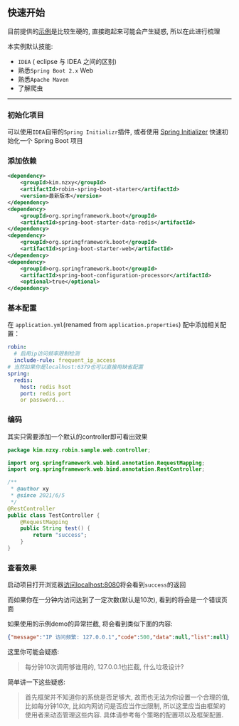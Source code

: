 ## 快速开始

目前提供的[示例](https://github.com/ly-chn/robin/tree/master/robin-spring-boot-samples)是比较生硬的, 直接跑起来可能会产生疑惑, 所以在此进行梳理

本实例默认技能: 

- `IDEA` ( eclipse 与 IDEA 之间的区别)
- 熟悉`Spring Boot 2.x` Web
- 熟悉`Apache Maven`
- 了解爬虫

---

### 初始化项目

可以使用`IDEA`自带的`Spring Initializr`插件, 或者使用 [Spring Initializer](https://start.spring.io/) 快速初始化一个 Spring Boot 项目

### 添加依赖

```xml
<dependency>
    <groupId>kim.nzxy</groupId>
    <artifactId>robin-spring-boot-starter</artifactId>
    <version>最新版本</version>
</dependency>
<dependency>
    <groupId>org.springframework.boot</groupId>
    <artifactId>spring-boot-starter-data-redis</artifactId>
</dependency>
<dependency>
    <groupId>org.springframework.boot</groupId>
    <artifactId>spring-boot-starter-web</artifactId>
</dependency>
<dependency>
    <groupId>org.springframework.boot</groupId>
    <artifactId>spring-boot-configuration-processor</artifactId>
    <optional>true</optional>
</dependency>
```

### 基本配置

在 `application.yml`(renamed from `application.properties`) 配中添加相关配置：

```yml
robin:
  # 启用ip访问频率限制检测
  include-rule: frequent_ip_access
# 当然如果你是localhost:6379也可以直接用缺省配置
spring:
  redis:
    host: redis hsot
    port: redis port
    or password...
```

### 编码

其实只需要添加一个默认的controller即可看出效果

```java
package kim.nzxy.robin.sample.web.controller;

import org.springframework.web.bind.annotation.RequestMapping;
import org.springframework.web.bind.annotation.RestController;

/**
 * @author xy
 * @since 2021/6/5
 */
@RestController
public class TestController {
    @RequestMapping
    public String test() {
        return "success";
    }
}
```

### 查看效果

启动项目打开浏览器[访问localhost:8080](localhost:8080)将会看到`success`的返回

而如果你在一分钟内访问达到了一定次数(默认是10次), 看到的将会是一个错误页面

如果使用的示例demo的异常拦截, 将会看到类似下面的内容: 

```json
{"message":"IP 访问频繁: 127.0.0.1","code":500,"data":null,"list":null}
```

这里你可能会疑惑: 

>  每分钟10次调用够谁用的, 127.0.0.1也拦截, 什么垃圾设计? 

简单讲一下这些疑惑: 

> 首先框架并不知道你的系统是否足够大, 故而也无法为你设置一个合理的值, 比如每分钟10次, 比如内网访问是否应当作出限制, 所以这里应当由框架的使用者来动态管理这些内容. 具体请参考每个策略的配置项以及框架配置.

